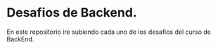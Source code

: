 # Desafios de Backend.
En este repositorio ire subiendo cada uno de los desafios del curso de BackEnd.